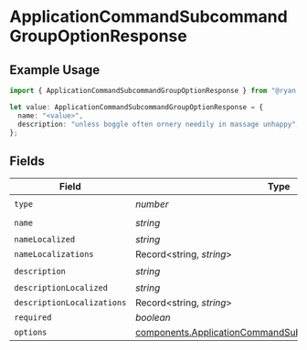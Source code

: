 # ApplicationCommandSubcommandGroupOptionResponse

## Example Usage

```typescript
import { ApplicationCommandSubcommandGroupOptionResponse } from "@ryan.blunden/discord-sdk/models/components";

let value: ApplicationCommandSubcommandGroupOptionResponse = {
  name: "<value>",
  description: "unless boggle often ornery needily in massage unhappy",
};
```

## Fields

| Field                                                                                                                            | Type                                                                                                                             | Required                                                                                                                         | Description                                                                                                                      |
| -------------------------------------------------------------------------------------------------------------------------------- | -------------------------------------------------------------------------------------------------------------------------------- | -------------------------------------------------------------------------------------------------------------------------------- | -------------------------------------------------------------------------------------------------------------------------------- |
| `type`                                                                                                                           | *number*                                                                                                                         | :heavy_check_mark:                                                                                                               | N/A                                                                                                                              |
| `name`                                                                                                                           | *string*                                                                                                                         | :heavy_check_mark:                                                                                                               | N/A                                                                                                                              |
| `nameLocalized`                                                                                                                  | *string*                                                                                                                         | :heavy_minus_sign:                                                                                                               | N/A                                                                                                                              |
| `nameLocalizations`                                                                                                              | Record<string, *string*>                                                                                                         | :heavy_minus_sign:                                                                                                               | N/A                                                                                                                              |
| `description`                                                                                                                    | *string*                                                                                                                         | :heavy_check_mark:                                                                                                               | N/A                                                                                                                              |
| `descriptionLocalized`                                                                                                           | *string*                                                                                                                         | :heavy_minus_sign:                                                                                                               | N/A                                                                                                                              |
| `descriptionLocalizations`                                                                                                       | Record<string, *string*>                                                                                                         | :heavy_minus_sign:                                                                                                               | N/A                                                                                                                              |
| `required`                                                                                                                       | *boolean*                                                                                                                        | :heavy_minus_sign:                                                                                                               | N/A                                                                                                                              |
| `options`                                                                                                                        | [components.ApplicationCommandSubcommandOptionResponse](../../models/components/applicationcommandsubcommandoptionresponse.md)[] | :heavy_minus_sign:                                                                                                               | N/A                                                                                                                              |